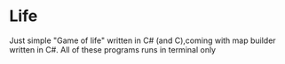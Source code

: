# Life
Just simple "Game of life" written in C# (and C),coming with map builder written in C#. All of these programs runs in terminal only
